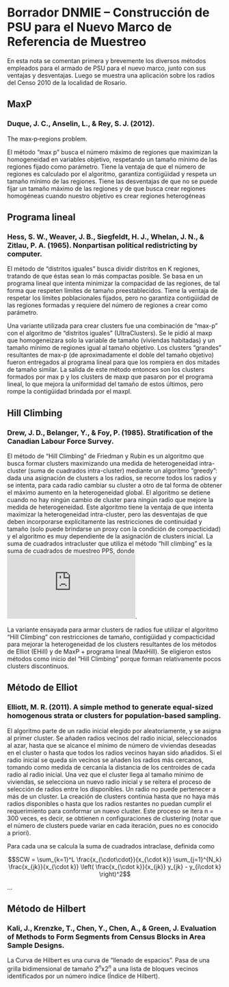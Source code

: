 # Borrador DNMIE – Construcción de PSU para el Nuevo Marco de Referencia de Muestreo

En esta nota se comentan primera y brevemente los diversos métodos empleados 
para el armado de PSU para el nuevo marco, junto con sus ventajas y desventajas. 
Luego se muestra una aplicación sobre los radios del Censo 2010 de la localidad de Rosario.

## MaxP

### Duque, J. C., Anselin, L., & Rey, S. J. (2012). 
The max‐p‐regions problem.

El método “max p” busca el número máximo de regiones que maximizan 
la homogeneidad en variables objetivo, respetando un tamaño mínimo 
de las regiones fijado como parámetro. 
Tiene la ventaja de que el número de regiones es calculado por el algoritmo, 
garantiza contigüidad y respeta un tamaño mínimo de las regiones. 
Tiene las desventajas de que no se puede fijar un tamaño máximo de las regiones 
y de que busca crear regiones homogéneas cuando nuestro objetivo es 
crear regiones heterogéneas

## Programa lineal

### Hess, S. W., Weaver, J. B., Siegfeldt, H. J., Whelan, J. N., & Zitlau, P. A. (1965). Nonpartisan political redistricting by computer. 

El método de “distritos iguales” busca dividir distritos en K regiones, 
tratando de que éstas sean lo más compactas posible. Se basa en un programa lineal 
que intenta minimizar la compacidad de las regiones, de tal forma que respeten 
límites de tamaño preestablecidos. 
Tiene la ventaja de respetar los límites poblacionales fijados, 
pero no garantiza contigüidad de las regiones formadas y 
requiere del número de regiones a crear como parámetro.

Una variante utilizada para crear clusters fue una combinación de “max-p” 
con el algoritmo de “distritos iguales” (UltraClusters). 
Se le pidió al maxp que homogeneizara solo la variable de tamaño (viviendas habitadas) y 
un tamaño mínimo de regiones igual al tamaño objetivo. 
Los clusters “grandes” resultantes de max-p (de aproximadamente el doble del tamaño objetivo) 
fueron entregados al programa lineal para que los rompiera en dos mitades de tamaño similar. 
La salida de este método entonces son los clusters formados por max p y 
los clusters de maxp que pasaron por el programa lineal, 
lo que mejora la uniformidad del tamaño de estos últimos, 
pero rompe la contigüidad brindada por el maxpl.

## Hill Climbing

### Drew, J. D., Belanger, Y., & Foy, P. (1985). Stratification of the Canadian Labour Force Survey. 

El método de “Hill Climbing” de Friedman y Rubin es un algoritmo que busca 
formar clusters maximizando una medida de heterogeneidad intra-cluster 
(suma de cuadrados intra-cluster) mediante un algoritmo “greedy”: 
dada una asignación de clusters a los radios, se recorre todos los radios y 
se intenta, para cada radio cambiar su cluster a otro de tal forma de 
obtener el máximo aumento en la heterogeneidad global. 
El algoritmo se detiene cuando no hay ningún cambio de cluster para ningún radio 
que mejore la medida de heterogeneidad. 
Este algoritmo tiene la ventaja de que intenta maximizar 
la heterogeneidad intra-cluster, pero las desventajas de 
que deben incorporarse explícitamente las restricciones de continuidad y tamaño 
(solo puede brindarse un proxy con la condición de compacticidad) y 
el algoritmo es muy dependiente de la asignación de clusters inicial.
La suma de cuadrados intracluster que utiliza el método “hill climbing” 
es la suma de cuadrados de muestreo PPS, 
donde 
![fórmulas](https://gitlab.indec.gob.ar/halperin/dniem-psu/blob/master/formulas%20hill%20climbing.md).

La variante ensayada para armar clusters de radios fue utilizar el algoritmo “Hill Climbing” 
con restricciones de tamaño, contigüidad y compacticidad para mejorar 
la heterogeneidad de los clusters resultantes 
de los métodos de Elliot (EHill) y de MaxP + programa lineal (MaxHill). 
Se eligieron estos métodos como inicio del “Hill Climbing” 
porque forman relativamente pocos clusters discontinuos.

## Método de Elliot

### Elliott, M. R. (2011). A simple method to generate equal-sized homogenous strata or clusters for population-based sampling. 

El algoritmo parte de un radio inicial elegido por aleatoriamente, 
y se asigna al primer cluster. 
Se añaden radios vecinos del radio inicial, seleccionados al azar, 
hasta que se alcance el mínimo de número de viviendas deseadas en el cluster o 
hasta que todos los radios vecinos hayan sido añadidos. 
Si el radio inicial se queda sin vecinos se añaden los radios más cercanos, 
tomando como medida de cercanía la distancia de los centroides de cada radio al radio inicial.
Una vez que el cluster llega al tamaño mínimo de viviendas, 
se selecciona un nuevo radio inicial y se reitera el proceso de selección de radios 
entre los disponibles. 
Un radio no puede pertenecer a más de un cluster.
La creación de clusters continúa hasta que no haya más radios disponibles o 
hasta que los radios restantes no puedan cumplir el requerimiento para conformar un nuevo cluster.
Este proceso se itera n = 300 veces, es decir, 
se obtienen n configuraciones de clustering 
(notar que el número de clusters puede variar en cada iteración, pues no es conocido a priori). 

Para cada una se calcula la suma de cuadrados intraclase, definida como

```math
SCW = \sum_{k=1}^L \frac{x_{\cdot\cdot}}{x_{\cdot k}}
      \sum_{j=1}^{N_k} \frac{x_{jk}}{x_{\cdot k}}
      \left( \frac{x_{\cdot k}}{x_{jk}} y_{jk} - y_{i\cdot k} \right)^2
```



...

## Método de Hilbert
### Kali, J., Krenzke, T., Chen, Y., Chen, A., & Green, J. Evaluation of Methods to Form Segments from Census Blocks in Area Sample Designs.

La Curva de Hilbert es una curva de “llenado de espacios”. 
Pasa de una grilla bidimensional de tamaño $`2^n`$x$`2^n`$ a 
una lista de bloques vecinos identificados por un número índice 
(Índice de Hilbert).


